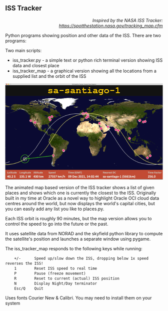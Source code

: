 ## ISS Tracker

*<p align="right">Inspired by the NASA ISS Tracker: https://spotthestation.nasa.gov/tracking_map.cfm</p>*

Python programs showing position and other data of the ISS. There are two programs:

Two main scripts:
* iss_tracker.py - a simple text or python rich terminal version showing ISS data and closest place
* iss_tracker_map - a graphical version showing all the locations from a supplied list and the orbit of the ISS

<p align="center"><img src="animation.gif" /></p>

The animated map based version of the ISS tracker  shows a list of given places and shows which one is currently the closest to the ISS.
Originally built in my time at Oracle as a novel way to highlight Oracle OCI cloud data centres around the world, but now displays the world's capital cities, but you can easily add any list you like to places.py.

Each ISS orbit is roughly 90 minutes, but the map version allows you to control the speed to go into the future or the past.

It uses satellite data from NORAD and the skyfield python library to compute the satellite's position and launches a separate window using pygame.

The iss_tracker_map responds to the following keys while running:
```
    +/-      Speed up/slow down the ISS, dropping below 1x speed reverses the ISS!
    1        Reset ISS speed to real time
    P        Pause (freeze movement)
    R        Reset to current (actual) ISS position
    N        Display Night/Day terminator
    Esc/Q    Quit
```

Uses fonts Courier New & Calibri. You may need to install them on your system
